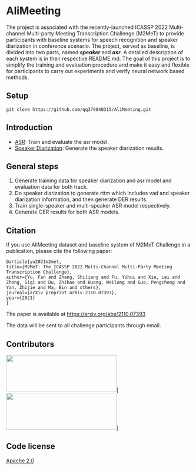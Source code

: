 # AliMeeting


The project is associated with the recently-launched ICASSP 2022 Multi-channel Multi-party Meeting Transcription Challenge (M2MeT) to provide participants with baseline systems for speech recognition and speaker diarization in conference scenario. The project, served as baseline, is divided into two parts, named ***speaker*** and ***asr***. A detailed description of each system is in their respective README.md. The goal of this project is to simplify the training and evaluation procedure and make it easy and flexible for participants to carry out experiments and verify neural network based methods.

## Setup

```shell
git clone https://github.com/qq379840315/AliMeeting.git
```
## Introduction

* [ASR](asr): Train and evaluate the asr model. 
* [Speaker Diarization](speaker): Generate the speaker diarization results. 

## General steps
1. Generate training data for speaker diarization and asr model and evaluation data for both track.
2. Do speaker diarization to generate rttm which includes vad and speaker diarization information, and then generate DER results.
3. Train single-speaker and multi-speaker ASR model respectively.
4. Generate CER results for both ASR models.




## Citation
If you use AliMeeting dataset and baseline system of M2MeT Challenge in a publication, please cite the following paper:

    @article{yu2021m2met,
    title={M2MeT: The ICASSP 2022 Multi-Channel Multi-Party Meeting Transcription Challenge},
    author={Yu, Fan and Zhang, Shiliang and Fu, Yihui and Xie, Lei and Zheng, Siqi and Du, Zhihao and Huang, Weilong and Guo, Pengcheng and Yan, Zhijie and Ma, Bin and others},
    journal={arXiv preprint arXiv:2110.07393},
    year={2021}
    }
The paper is available at https://arxiv.org/abs/2110.07393

The data will be sent to all challenge participants through email.

## Contributors

[<img width="300" height="100" src="https://github.com/qq379840315/AliMeeting/blob/main/fig_aishell.jpg"/>](http://www.aishelltech.com/sy)[<img width="300" height="100" src="https://github.com/qq379840315/AliMeeting/blob/main/alibaba.ai"/>]


## Code license 

[Apache 2.0](./LICENSE)

